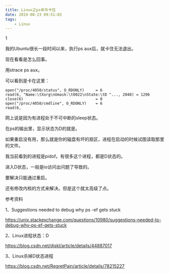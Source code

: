 ```yaml
---
title: Linux之ps命令卡住
date: 2019-08-23 09:51:03
tags:
	- Linux
---
```


1

我的Ubuntu很长一段时间以来，执行ps aux后，就卡住无法退出。

现在看看是怎么回事。

用strace ps aux。

可以看到是卡在这里：

```
open("/proc/4050/status", O_RDONLY)     = 6
read(6, "Name:\tXorg\nUmask:\t0022\nState:\tD "..., 2048) = 1296
close(6)                                = 0
open("/proc/4050/cmdline", O_RDONLY)    = 6
read(6, 
```

网上说是因为有进程处于不可中断的sleep状态。

在ps的输出里，显示状态为D的就是。

如果重启没有用，那么就是你的磁盘有坏的扇区，进程在启动的时候试图读取那里的文件。

我当前看到的进程是pidof。有很多这个进程，都是D状态的。

进入D状态，一般是io访问出问题了导致的。

要解决只能通过重启。

还有修改内核的方式来解决。但是这个就太高级了点。



参考资料

1、Suggestions needed to debug why ps -ef gets stuck

https://unix.stackexchange.com/questions/10980/suggestions-needed-to-debug-why-ps-ef-gets-stuck

2、Linux进程状态：D

https://blog.csdn.net/djskl/article/details/44887017

3、Linux杀掉D状态进程

https://blog.csdn.net/RegretPain/article/details/78215227